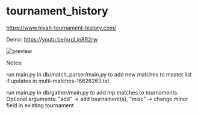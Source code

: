 # tournament_history
https://www.hiyah-tournament-history.com/

Demo:
https://youtu.be/nrpLin8R2rw

![preview](https://cdn.discordapp.com/attachments/975823343368417383/1116597235774394378/image.png)

Notes:

run main.py in db/match_parser/main.py to add new matches to master list if updates in multi-matches-16626263.txt

run main.py in db/gather/main.py to add mp matches to tournaments. Optional arguments: "add" -> add tournament(s), "misc" -> change minor field in existing tournament
